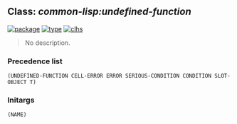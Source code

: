 ## Class: ***common-lisp:undefined-function***
[![package](https://img.shields.io/badge/Package-COMMON--LISP-5f9ea0.svg?style=social&colorA=999999)](../) [![type](https://img.shields.io/badge/Type-Class-5f9ea0.svg?style=social&colorA=999999)](../#class) [![clhs](https://img.shields.io/badge/CLHS-UNDEFINED--FUNCTION-5f9ea0.svg?style=social&colorA=999999)](http://www.lispworks.com/documentation/HyperSpec/Body/e_undefi.htm) 

> No description.

### Precedence list
```
(UNDEFINED-FUNCTION CELL-ERROR ERROR SERIOUS-CONDITION CONDITION SLOT-OBJECT T)
```
### Initargs
```
(NAME)
```
